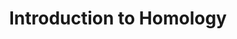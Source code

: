 ---
title: Introduction to Homology
Edit: 2018-11-01
category: Blog
tags: De-Rahm-Cohomology Topology
keywords: Topology Homology Cohomology 
description: My interpretation on homology, as a preparation for K-theory
mathjax: true
---